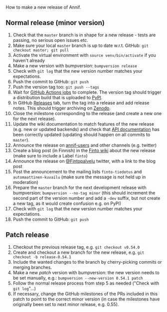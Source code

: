 How to make a new release of Annif. 

## Normal release (minor version)
1. Check that the `master` branch is in shape for a new release - tests are passing, no serious open issues etc.
2. Make sure your local `master` branch is up to date w.r.t. GitHub: `git checkout master; git pull`
3. Activate the virtual environment with `source venv/bin/activate` if you haven't already
4. Make a new version with bumpversion: `bumpversion release`
5. Check with `git log` that the new version number matches your expectations.
6. Push the commit to GitHub: `git push`
7. Push the version tag too: `git push --tags`
8. Wait for [GitHub Actions jobs](https://github.com/NatLibFi/Annif/actions) to complete. The version tag should trigger a distribution build that is uploaded to [PyPI](https://pypi.org/project/annif/).
9. In GitHub [Releases](https://github.com/NatLibFi/Annif/releases) tab, turn the tag into a release and add release notes. This should trigger archiving on [Zenodo](https://doi.org/10.5281/zenodo.2578948).
10. Close the milestone corresponding to the release (and create a new one for the next release).
11. Update the wiki documentation to match features of the new release (e.g. new or updated backends) and check that [API documentation](https://annif.readthedocs.io/en/latest/index.html) has been correctly updated (updating should happen on all commits to `master`).
12. Announce the release on [annif-users](https://groups.google.com/forum/#!forum/annif-users) and other channels (e.g. twitter) 
13. Create a blog post (in Finnish) in the [Finto wiki](https://www.kiwi.fi/display/Finto/Tervetuloa) about the new release (make sure to include a Label `finto`)
14. Announce the release on [@Fintopalvelu](https://twitter.com/Fintopalvelu) twitter, with a link to the blog post
15. Post the announcement to the mailing lists `finto-tiedotus` and `automaattinen-kuvailu` (make sure the message is not held up in moderation)
16. Prepare the `master` branch for the next development release with bumpversion: `bumpversion --no-tag minor` (this should increment the second part of the version number and add a `-dev` suffix, but not create a new tag, as it would create confusion e.g. on PyPI)
17. Check with `git log` that the new version number matches your expectations.
18. Push the commit to GitHub: `git push`

## Patch release
1. Checkout the previous release tag, e.g. `git checkout v0.54.0`
2. Create and checkout a new branch for the new release, e.g. `git checkout -b release-0.54.1`
3. Include the wanted changes to the branch by cherry-picking commits or merging branches.
4. Make a new *patch* version with bumpversion: the new version needs to be set manually, e.g.: `bumpversion --new-version 0.54.1 patch`
5. Follow the normal release process from step 5 as needed ("Check with `git log`"...)
6. If necessary, change the GitHub milestones of the PRs included in this patch to point to the correct minor version (in case the milestones have originally been set to next minor release, e.g. 0.55).